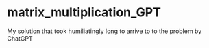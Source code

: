 # matrix_multiplication_GPT
My solution that took humiliatingly long to arrive to to the problem by ChatGPT
